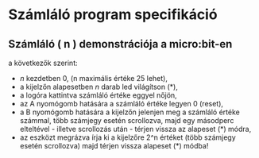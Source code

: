 # Számláló program specifikáció

## Számláló ( n ) demonstrációja a micro:bit-en

a következők szerint:

- $n$ kezdetben 0, (n maximális értéke 25 lehet),
- a kijelzőn alapesetben $n$ darab led világítson (*),
- a logóra kattintva számláló értéke eggyel nőjön,
- az A nyomógomb hatására a számláló értéke legyen 0 (reset),
- a B nyomógomb hatására a kijelzőn jelenjen meg a számláló értéke számmal, több számjegy esetén scrollozva, majd egy másodperc elteltével - illetve scrollozás után - térjen vissza az alapeset (*) módra,
- az eszközt megrázva írja ki a kijelzőre 2^n értéket (több számjegy esetén scrollozva) majd térjen vissza alapeset (*) módba!

